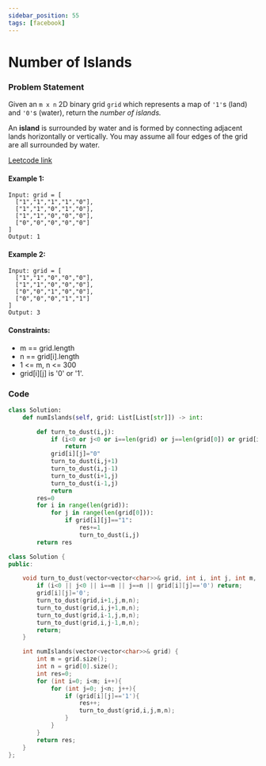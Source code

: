 ```yaml
---
sidebar_position: 55
tags: [facebook]
---
```


# Number of Islands

### Problem Statement

Given an `m x n` 2D binary grid `grid` which represents a map of `'1'`s (land) and `'0'`s (water), return the _number of islands._

An **island** is surrounded by water and is formed by connecting adjacent lands horizontally or vertically. You may assume all four edges of the grid are all surrounded by water.

[Leetcode link](https://leetcode.com/problems/number-of-islands/)

#### Example 1:

```
Input: grid = [
  ["1","1","1","1","0"],
  ["1","1","0","1","0"],
  ["1","1","0","0","0"],
  ["0","0","0","0","0"]
]
Output: 1
```

#### Example 2:

```
Input: grid = [
  ["1","1","0","0","0"],
  ["1","1","0","0","0"],
  ["0","0","1","0","0"],
  ["0","0","0","1","1"]
]
Output: 3
```

#### Constraints:

- m == grid.length
- n == grid[i].length
- 1 <= m, n <= 300
- grid[i][j] is '0' or '1'.

### Code

```python title="Python Code"
class Solution:
    def numIslands(self, grid: List[List[str]]) -> int:

        def turn_to_dust(i,j):
            if (i<0 or j<0 or i==len(grid) or j==len(grid[0]) or grid[i][j]=="0"):
                return
            grid[i][j]="0"
            turn_to_dust(i,j+1)
            turn_to_dust(i,j-1)
            turn_to_dust(i+1,j)
            turn_to_dust(i-1,j)
            return
        res=0
        for i in range(len(grid)):
            for j in range(len(grid[0])):
                if grid[i][j]=="1":
                    res+=1
                    turn_to_dust(i,j)
        return res

```

```cpp title="C++"
class Solution {
public:

    void turn_to_dust(vector<vector<char>>& grid, int i, int j, int m, int n){
        if (i<0 || j<0 || i==m || j==n || grid[i][j]=='0') return;
        grid[i][j]='0';
        turn_to_dust(grid,i+1,j,m,n);
        turn_to_dust(grid,i,j+1,m,n);
        turn_to_dust(grid,i-1,j,m,n);
        turn_to_dust(grid,i,j-1,m,n);
        return;
    }

    int numIslands(vector<vector<char>>& grid) {
        int m = grid.size();
        int n = grid[0].size();
        int res=0;
        for (int i=0; i<m; i++){
            for (int j=0; j<n; j++){
                if (grid[i][j]=='1'){
                    res++;
                    turn_to_dust(grid,i,j,m,n);
                }
            }
        }
        return res;
    }
};

```
